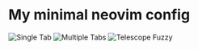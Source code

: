 # My minimal neovim config

![Single Tab](https://user-images.githubusercontent.com/64916254/212275569-b2778678-7495-490c-9b05-c24b773536d5.jpg)
![Multiple Tabs](https://user-images.githubusercontent.com/64916254/212275597-d41d27ce-acd6-4e26-8d10-9b65ed4dd9e0.jpg)
![Telescope Fuzzy](https://user-images.githubusercontent.com/64916254/212275618-bedf633d-f579-49f1-a9d6-f29591e2596f.jpg)
